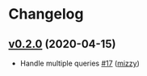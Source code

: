 # Changelog

## [v0.2.0](https://github.com/aktsk/bqnotify/compare/2e09e3089314...v0.2.0) (2020-04-15)

* Handle multiple queries [#17](https://github.com/aktsk/bqnotify/pull/17) ([mizzy](https://github.com/mizzy))
